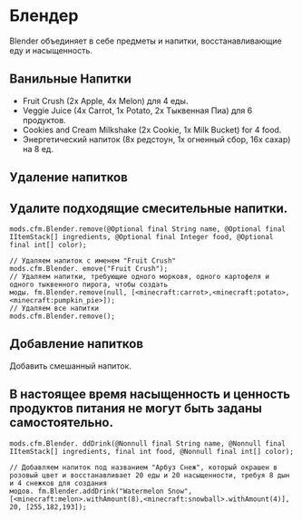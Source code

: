 # Блендер

Blender объединяет в себе предметы и напитки, восстанавливающие еду и насыщенность.

## Ванильные Напитки

- Fruit Crush (2x Apple, 4x Melon) для 4 еды.
- Veggie Juice (4x Carrot, 1x Potato, 2x Тыквенная Пиа) для 6 продуктов.
- Cookies and Cream Milkshake (2x Cookie, 1x Milk Bucket) for 4 food.
- Энергетический напиток (8х редстоун, 1х огненный сбор, 16х сахар) на 8 ед.

## Удаление напитков

## Удалите подходящие смесительные напитки.

```zenscript
mods.cfm.Blender.remove(@Optional final String name, @Optional final IItemStack[] ingredients, @Optional final Integer food, @Optional final int[] color);

// Удаляем напиток с именем "Fruit Crush"
mods.cfm.Blender. emove("Fruit Crush");
// Удаляем напитки, требующие одного морковя, одного картофеля и одного тыквенного пирога, чтобы создать
моды. fm.Blender.remove(null, [<minecraft:carrot>,<minecraft:potato>,<minecraft:pumpkin_pie>]);
// Удаляем все напитки
mods.cfm.Blender.remove();
```

## Добавление напитков

Добавить смешанный напиток.

## В настоящее время насыщенность и ценность продуктов питания не могут быть заданы самостоятельно.

```zenscript
mods.cfm.Blender. ddDrink(@Nonnull final String name, @Nonnull final IItemStack[] ingredients, final int food, @Nonnull final int[] color);

// Добавляем напиток под названием "Арбуз Снеж", который окрашен в розовый цвет и восстанавливает 20 еды и 20 насыщенности, требуя 8 дын и 4 снежков для создания
модов. fm.Blender.addDrink("Watermelon Snow", [<minecraft:melon>.withAmount(8),<minecraft:snowball>.withAmount(4)], 20, [255,182,193]);
```